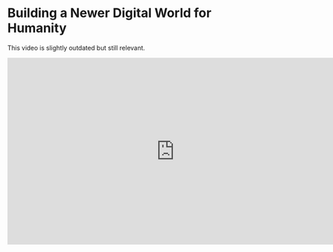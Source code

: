# Building a Newer Digital World for Humanity

This video is slightly outdated but still relevant.

<iframe width="750" height="421" src="https://www.youtube.com/embed/wm-MwqF8uaE" frameborder="0" allow="autoplay; encrypted-media" allowfullscreen></iframe>
